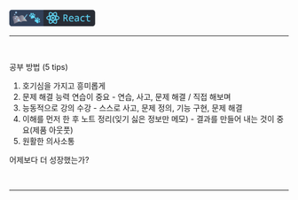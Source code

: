 <br />
<a href="https://github.com/seol-yu/TIL/tree/master/React" target="_blank"><img src="https://github.com/seol-yu/TIL/blob/master/images/react-badge-logo.png?raw=true" height=30 /></a>
<br />

---

<br />

공부 방법 (5 tips)

1. 호기심을 가지고 흥미롭게
2. 문제 해결 능력 연습이 중요 - 연습, 사고, 문제 해결 / 직접 해보며
3. 능동적으로 강의 수강 - 스스로  사고, 문제 정의, 기능 구현, 문제 해결
4. 이해를 먼저 한 후 노트 정리(잊기 싫은 정보만 메모) - 결과를 만들어 내는 것이 중요(제품 아웃풋)
5. 원활한 의사소통

어제보다 더 성장했는가?

<br />

---

